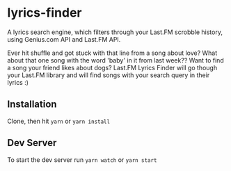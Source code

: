 # lyrics-finder

A lyrics search engine, which filters through your Last.FM scrobble
history, using Genius.com API and Last.FM API.

Ever hit shuffle and got stuck with that line from a song about love? What about
that one song with the word 'baby' in it from last week?? Want to find a song
your friend likes about dogs? Last.FM Lyrics Finder will go though your
Last.FM library and will find songs with your search query in their lyrics :)

## Installation
Clone, then hit `yarn` or `yarn install`

## Dev Server
To start the dev server run `yarn watch` or  `yarn start`
